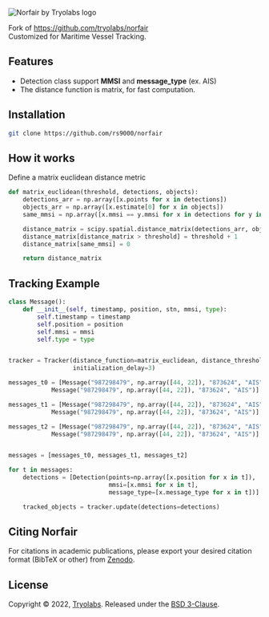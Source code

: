 ![Norfair by Tryolabs logo](docs/logo.png)

Fork of https://github.com/tryolabs/norfair <br>
Customized for Maritime Vessel Tracking.

## Features

- Detection class support **MMSI** and **message_type** (ex. AIS)
- The distance function is matrix, for fast computation.

## Installation

```bash
git clone https://github.com/rs9000/norfair
```

## How it works

Define a matrix euclidean distance metric

```python
def matrix_euclidean(threshold, detections, objects):
    detections_arr = np.array([x.points for x in detections])
    objects_arr = np.array([x.estimate[0] for x in objects])
    same_mmsi = np.array([x.mmsi == y.mmsi for x in detections for y in objects]).reshape(len(detections), len(objects))

    distance_matrix = scipy.spatial.distance_matrix(detections_arr, objects_arr)
    distance_matrix[distance_matrix > threshold] = threshold + 1
    distance_matrix[same_mmsi] = 0

    return distance_matrix
```

## Tracking Example

```python
class Message():
    def __init__(self, timestamp, position, stn, mmsi, type):
        self.timestamp = timestamp
        self.position = position
        self.mmsi = mmsi
        self.type = type


tracker = Tracker(distance_function=matrix_euclidean, distance_threshold=0.5,
                  initialization_delay=3)

messages_t0 = [Message("987298479", np.array([44, 22]), "873624", "AIS"),
            Message("987298479", np.array([44, 22]), "873624", "AIS")]

messages_t1 = [Message("987298479", np.array([44, 22]), "873624", "AIS"),
            Message("987298479", np.array([44, 22]), "873624", "AIS")]

messages_t2 = [Message("987298479", np.array([44, 22]), "873624", "AIS"),
            Message("987298479", np.array([44, 22]), "873624", "AIS")]


messages = [messages_t0, messages_t1, messages_t2]

for t in messages:
    detections = [Detection(points=np.array([x.position for x in t]),
                            mmsi=[x.mmsi for x in t],
                            message_type=[x.message_type for x in t])]

    tracked_objects = tracker.update(detections=detections)
```

## Citing Norfair

For citations in academic publications, please export your desired citation format (BibTeX or other)
from [Zenodo](https://doi.org/10.5281/zenodo.5146253).

## License

Copyright © 2022, [Tryolabs](https://tryolabs.com). Released under the [BSD 3-Clause](LICENSE).
